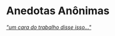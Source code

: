 # Anedotas Anônimas

[_"um cara do trabalho disse isso..."_](http://odineiribeiro.github.io/anedotasanonimas)
